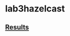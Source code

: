 # lab3hazelcast
## [Results](https://docs.google.com/document/d/1TjZH3OxEz9AAJ51dz5Z2S3eq6kx6bSGzctVvL6Lh2kI/edit?usp=sharing)
